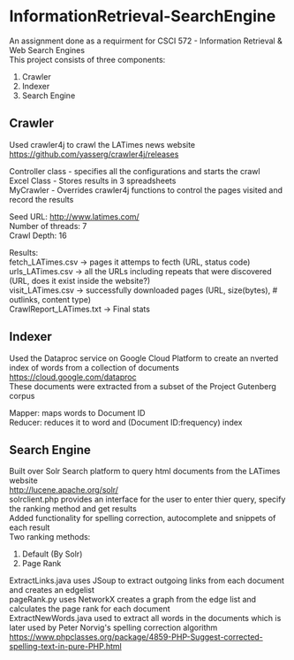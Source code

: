 # InformationRetrieval-SearchEngine

An assignment done as a requirment for CSCI 572 - Information Retrieval & Web Search Engines  
This project consists of three components:
1. Crawler
2. Indexer
3. Search Engine

## Crawler  
Used crawler4j to crawl the LATimes news website   
https://github.com/yasserg/crawler4j/releases  

Controller class - specifies all the configurations and starts the crawl  
Excel Class - Stores results in 3 spreadsheets  
MyCrawler - Overrides crawler4j functions to control the pages visited and record the results  

Seed URL: http://www.latimes.com/  
Number of threads: 7  
Crawl Depth: 16

Results:  
fetch_LATimes.csv -> pages it attemps to fecth (URL, status code)  
urls_LATimes.csv -> all the URLs including repeats that were discovered (URL, does it exist inside the website?)  
visit_LATimes.csv -> successfully downloaded pages (URL, size(bytes), # outlinks, content type)  
CrawlReport_LATimes.txt -> Final stats  


## Indexer  
Used the Dataproc service on Google Cloud Platform to create an nverted index of words from a collection of documents  
https://cloud.google.com/dataproc  
These documents were extracted from a subset of the Project Gutenberg corpus  

Mapper: maps words to Document ID  
Reducer: reduces it to word and (Document ID:frequency) index  

## Search Engine  
Built over Solr Search platform to query html documents from the LATimes website  
http://lucene.apache.org/solr/  
solrclient.php provides an interface for the user to enter thier query, specify the ranking method and get results  
Added functionality for spelling correction, autocomplete and snippets of each result  
Two ranking methods:  
1. Default (By Solr)  
2. Page Rank  

ExtractLinks.java uses JSoup to extract outgoing links from each document and creates an edgelist  
pageRank.py uses NetworkX creates a graph from the edge list and calculates the page rank for each document  
ExtractNewWords.java used to extract all words in the documents which is later used by Peter Norvig's spelling correction algorithm  
https://www.phpclasses.org/package/4859-PHP-Suggest-corrected-spelling-text-in-pure-PHP.html  

